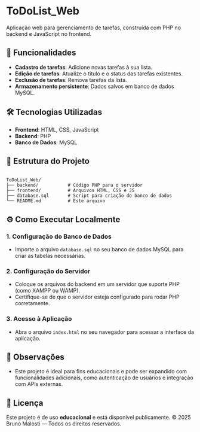 
# ToDoList_Web

Aplicação web para gerenciamento de tarefas, construída com PHP no backend e JavaScript no frontend.

## 🚀 Funcionalidades

- **Cadastro de tarefas**: Adicione novas tarefas à sua lista.
- **Edição de tarefas**: Atualize o título e o status das tarefas existentes.
- **Exclusão de tarefas**: Remova tarefas da lista.
- **Armazenamento persistente**: Dados salvos em banco de dados MySQL.

## 🛠 Tecnologias Utilizadas

- **Frontend**: HTML, CSS, JavaScript
- **Backend**: PHP
- **Banco de Dados**: MySQL

## 📁 Estrutura do Projeto

```

ToDoList_Web/
├── backend/           # Código PHP para o servidor
├── frontend/          # Arquivos HTML, CSS e JS
├── database.sql       # Script para criação do banco de dados
└── README.md          # Este arquivo

```

## ⚙️ Como Executar Localmente

### 1. Configuração do Banco de Dados

- Importe o arquivo `database.sql` no seu banco de dados MySQL para criar as tabelas necessárias.

### 2. Configuração do Servidor

- Coloque os arquivos do backend em um servidor que suporte PHP (como XAMPP ou WAMP).
- Certifique-se de que o servidor esteja configurado para rodar PHP corretamente.

### 3. Acesso à Aplicação

- Abra o arquivo `index.html` no seu navegador para acessar a interface da aplicação.

## 📌 Observações

- Este projeto é ideal para fins educacionais e pode ser expandido com funcionalidades adicionais, como autenticação de usuários e integração com APIs externas.

## 📄 Licença

Este projeto é de uso **educacional** e está disponível publicamente.
© 2025 Bruno Malosti — Todos os direitos reservados.

```